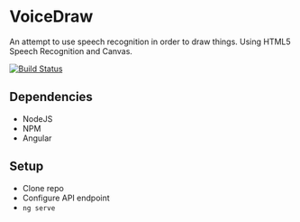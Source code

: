# VoiceDraw

An attempt to use speech recognition in order to draw things.
Using HTML5 Speech Recognition and Canvas.

[![Build Status](https://travis-ci.org/aurelienblais/voice-draw.svg?branch=master)](https://travis-ci.org/aurelienblais/voice-draw)
## Dependencies

* NodeJS
* NPM
* Angular

## Setup

* Clone repo
* Configure API endpoint
* `ng serve`
